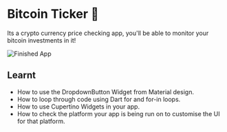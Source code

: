 # Bitcoin Ticker 🤑

Its a crypto currency price checking app, you'll be able to monitor your bitcoin investments in it!

![Finished App](https://github.com/urperfectdude/Flutter/blob/4a712b7102eae8388237a70c082915387cfb7aba/CryptoCurrencyConverter/bitcoin-flutter-demo.gif)

## Learnt

- How to use the DropdownButton Widget from Material design.
- How to loop through code using Dart for and for-in loops.
- How to use Cupertino Widgets in your app.
- How to check the platform your app is being run on to customise the UI for that platform.

